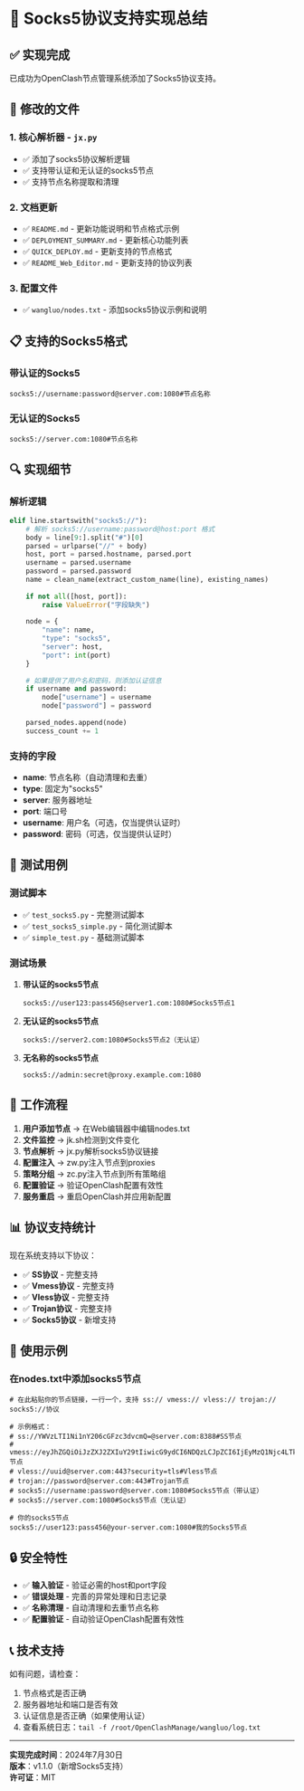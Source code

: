 # 🎉 Socks5协议支持实现总结

## ✅ 实现完成

已成功为OpenClash节点管理系统添加了Socks5协议支持。

## 🔧 修改的文件

### 1. 核心解析器 - `jx.py`
- ✅ 添加了socks5协议解析逻辑
- ✅ 支持带认证和无认证的socks5节点
- ✅ 支持节点名称提取和清理

### 2. 文档更新
- ✅ `README.md` - 更新功能说明和节点格式示例
- ✅ `DEPLOYMENT_SUMMARY.md` - 更新核心功能列表
- ✅ `QUICK_DEPLOY.md` - 更新支持的节点格式
- ✅ `README_Web_Editor.md` - 更新支持的协议列表

### 3. 配置文件
- ✅ `wangluo/nodes.txt` - 添加socks5协议示例和说明

## 📋 支持的Socks5格式

### 带认证的Socks5
```
socks5://username:password@server.com:1080#节点名称
```

### 无认证的Socks5
```
socks5://server.com:1080#节点名称
```

## 🔍 实现细节

### 解析逻辑
```python
elif line.startswith("socks5://"):
    # 解析 socks5://username:password@host:port 格式
    body = line[9:].split("#")[0]
    parsed = urlparse("//" + body)
    host, port = parsed.hostname, parsed.port
    username = parsed.username
    password = parsed.password
    name = clean_name(extract_custom_name(line), existing_names)
    
    if not all([host, port]):
        raise ValueError("字段缺失")
    
    node = {
        "name": name,
        "type": "socks5",
        "server": host,
        "port": int(port)
    }
    
    # 如果提供了用户名和密码，则添加认证信息
    if username and password:
        node["username"] = username
        node["password"] = password
    
    parsed_nodes.append(node)
    success_count += 1
```

### 支持的字段
- **name**: 节点名称（自动清理和去重）
- **type**: 固定为"socks5"
- **server**: 服务器地址
- **port**: 端口号
- **username**: 用户名（可选，仅当提供认证时）
- **password**: 密码（可选，仅当提供认证时）

## 🧪 测试用例

### 测试脚本
- ✅ `test_socks5.py` - 完整测试脚本
- ✅ `test_socks5_simple.py` - 简化测试脚本
- ✅ `simple_test.py` - 基础测试脚本

### 测试场景
1. **带认证的socks5节点**
   ```
   socks5://user123:pass456@server1.com:1080#Socks5节点1
   ```

2. **无认证的socks5节点**
   ```
   socks5://server2.com:1080#Socks5节点2（无认证）
   ```

3. **无名称的socks5节点**
   ```
   socks5://admin:secret@proxy.example.com:1080
   ```

## 🔄 工作流程

1. **用户添加节点** → 在Web编辑器中编辑nodes.txt
2. **文件监控** → jk.sh检测到文件变化
3. **节点解析** → jx.py解析socks5协议链接
4. **配置注入** → zw.py注入节点到proxies
5. **策略分组** → zc.py注入节点到所有策略组
6. **配置验证** → 验证OpenClash配置有效性
7. **服务重启** → 重启OpenClash并应用新配置

## 📊 协议支持统计

现在系统支持以下协议：
- ✅ **SS协议** - 完整支持
- ✅ **Vmess协议** - 完整支持
- ✅ **Vless协议** - 完整支持
- ✅ **Trojan协议** - 完整支持
- ✅ **Socks5协议** - 新增支持

## 🎯 使用示例

### 在nodes.txt中添加socks5节点
```
# 在此粘贴你的节点链接，一行一个，支持 ss:// vmess:// vless:// trojan:// socks5://协议

# 示例格式：
# ss://YWVzLTI1Ni1nY206cGFzc3dvcmQ=@server.com:8388#SS节点
# vmess://eyJhZGQiOiJzZXJ2ZXIuY29tIiwicG9ydCI6NDQzLCJpZCI6IjEyMzQ1Njc4LTkwYWItMTFlYy1hYzE1LTAwMTYzYzFhYzE1NSIsImFpZCI6MCwidHlwZSI6Im5vbmUiLCJob3N0IjoiIiwicGF0aCI6IiIsInRscyI6InRscyJ9#Vmess节点
# vless://uuid@server.com:443?security=tls#Vless节点
# trojan://password@server.com:443#Trojan节点
# socks5://username:password@server.com:1080#Socks5节点（带认证）
# socks5://server.com:1080#Socks5节点（无认证）

# 你的socks5节点
socks5://user123:pass456@your-server.com:1080#我的Socks5节点
```

## 🔒 安全特性

- ✅ **输入验证** - 验证必需的host和port字段
- ✅ **错误处理** - 完善的异常处理和日志记录
- ✅ **名称清理** - 自动清理和去重节点名称
- ✅ **配置验证** - 自动验证OpenClash配置有效性

## 📞 技术支持

如有问题，请检查：
1. 节点格式是否正确
2. 服务器地址和端口是否有效
3. 认证信息是否正确（如果使用认证）
4. 查看系统日志：`tail -f /root/OpenClashManage/wangluo/log.txt`

---

**实现完成时间**：2024年7月30日  
**版本**：v1.1.0（新增Socks5支持）  
**许可证**：MIT 